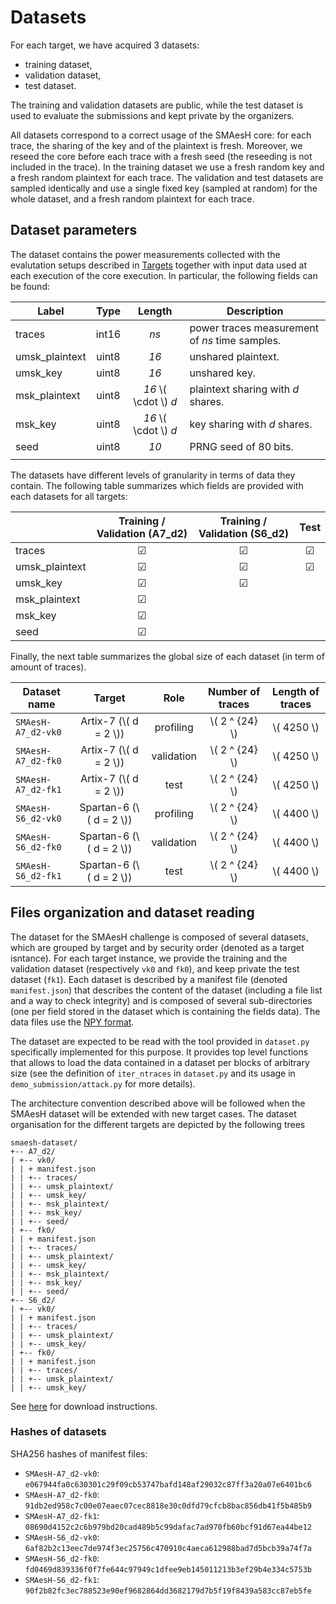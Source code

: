 # Datasets

For each target, we have acquired 3 datasets:
- training dataset,
- validation dataset,
- test dataset.

The training and validation datasets are public, while the test dataset is used
to evaluate the submissions and kept private by the organizers.

All datasets correspond to a correct usage of the SMAesH core: for each trace,
the sharing of the key and of the plaintext is fresh.  Moreover, we reseed the
core before each trace with a fresh seed (the reseeding is not included in the
trace).  In the training dataset we use a fresh random key and a fresh random
plaintext for each trace.  The validation and test datasets are sampled
identically and use a single fixed key (sampled at random) for the whole
dataset, and a fresh random plaintext for each trace.

## Dataset parameters

The dataset contains the power measurements collected with the evalutation setups described in [Targets](./targets.md)
together with input data used at each execution of the core
execution. In particular, the following fields can be found: 

| Label | Type | Length | Description |
| ---- | :----: | :----: | ---- |
| traces | int16 | *ns* | power traces measurement of *ns* time samples. | 
| umsk_plaintext | uint8 | *16* | unshared plaintext. |
| umsk_key | uint8 | *16* | unshared key. |
| msk_plaintext | uint8 | *16* \\( \cdot \\) *d*| plaintext sharing with *d* shares. | 
| msk_key | uint8 | *16* \\( \cdot \\) *d* | key sharing with *d* shares. |
| seed | uint8 | *10* | PRNG seed of 80 bits.|
| | | | |

The datasets have different levels of granularity in terms of data they contain. The 
following table summarizes which fields are provided with each datasets for all targets:

|      | Training / Validation (A7_d2) | Training / Validation (S6_d2) | Test |
| ---- | :----: | :----: | :----: |
| traces | &#x2611; | &#x2611; | &#x2611; |
| umsk_plaintext | &#x2611; | &#x2611; | &#x2611; |
| umsk_key | &#x2611; | &#x2611; | |
| msk_plaintext | &#x2611; | | |
| msk_key | &#x2611; | | |
| seed | &#x2611; | | |

Finally, the next table summarizes the global size of each dataset (in term of amount of traces).

| Dataset name | Target | Role | Number of traces | Length of traces |
| ---- | :----: | :----: | :----: | :----: |
| `SMAesH-A7_d2-vk0` | Artix-7 (\\( d = 2 \\)) | profiling | \\( 2 ^ {24} \\) | \\( 4250 \\) |
| `SMAesH-A7_d2-fk0` | Artix-7 (\\( d = 2 \\)) | validation | \\( 2 ^ {24} \\) | \\( 4250 \\) |
| `SMAesH-A7_d2-fk1` | Artix-7 (\\( d = 2 \\)) | test | \\( 2 ^ {24} \\) | \\( 4250 \\) |
| `SMAesH-S6_d2-vk0` | Spartan-6 (\\( d = 2 \\)) | profiling | \\( 2 ^ {24} \\) | \\( 4400 \\) |
| `SMAesH-S6_d2-fk0` | Spartan-6 (\\( d = 2 \\)) | validation | \\( 2 ^ {24} \\) | \\( 4400 \\) |
| `SMAesH-S6_d2-fk1` | Spartan-6 (\\( d = 2 \\)) | test | \\( 2 ^ {24} \\) | \\( 4400 \\) |

## Files organization and dataset reading

The dataset for the SMAesH challenge is
composed of several datasets, which are grouped by target and by security order
(denoted as a target isntance). For each target instance, we provide the training
and the validation dataset (respectively `vk0` and `fk0`), and keep private the test dataset (`fk1`).
Each dataset is
described by a manifest file (denoted `manifest.json`) that describes the
content of the dataset (including a file list and a way to check integrity) and
is composed of
several sub-directories (one per field stored in the dataset which is
containing the fields data).
The data files use the [NPY format](https://numpy.org/devdocs/reference/generated/numpy.lib.format.html).

The dataset are expected to be read with the tool
provided in `dataset.py` specifically implemented for this purpose. It
provides top level functions that allows to load the data contained in a
dataset per blocks of arbitrary size (see the definition of `iter_ntraces` in
`dataset.py` and its usage in `demo_submission/attack.py` for more details).

The architecture convention described above will be followed when the SMAesH
dataset will be extended with new target cases. The dataset organisation for the different targets 
are depicted by the following trees

```
smaesh-dataset/
+-- A7_d2/
| +-- vk0/
| | + manifest.json
| | +-- traces/
| | +-- umsk_plaintext/
| | +-- umsk_key/
| | +-- msk_plaintext/
| | +-- msk_key/
| | +-- seed/
| +-- fk0/
| | + manifest.json
| | +-- traces/
| | +-- umsk_plaintext/
| | +-- umsk_key/
| | +-- msk_plaintext/
| | +-- msk_key/
| | +-- seed/
+-- S6_d2/
| +-- vk0/
| | + manifest.json
| | +-- traces/
| | +-- umsk_plaintext/
| | +-- umsk_key/
| +-- fk0/
| | + manifest.json
| | +-- traces/
| | +-- umsk_plaintext/
| | +-- umsk_key/
```

See [here](./datasets_download.md) for download instructions.

### Hashes of datasets

SHA256 hashes of manifest files:
- `SMAesH-A7_d2-vk0`: `e067944fa0c630301c29f09cb53747bafd148af29032c87ff3a20a07e6401bc6`
- `SMAesH-A7_d2-fk0`: `91db2ed958c7c00e07eaec07cec8818e30c0dfd79cfcb8bac856db41f5b485b9`
- `SMAesH-A7_d2-fk1`: `08690d4152c2c6b979bd20cad489b5c99dafac7ad970fb60bcf91d67ea44be12`
- `SMAesH-S6_d2-vk0`: `6af82b2c13eec7de974f3ec25756c470910c4aeca612988bad7d5bcb39a74f7a`
- `SMAesH-S6_d2-fk0`: `fd0469d839336f0f7fe644c97949c1dfee9eb145011213b3ef29b4e334c5753b`
- `SMAesH-S6_d2-fk1`: `90f2b82fc3ec788523e90ef9682864dd3682179d7b5f19f8439a583cc87eb5fe`

